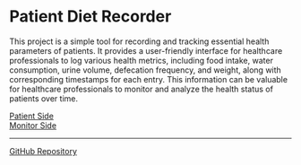 # Patient Diet Recorder

This project is a simple tool for recording and tracking essential health parameters of patients. It provides a user-friendly interface for healthcare professionals to log various health metrics, including food intake, water consumption, urine volume, defecation frequency, and weight, along with corresponding timestamps for each entry. This information can be valuable for healthcare professionals to monitor and analyze the health status of patients over time.

[Patient Side](https://lifeadventurer.github.io/patient-diet-recorder/patient/)  
[Monitor Side](https://lifeadventurer.github.io/patient-diet-recorder/monitor/)

---
[GitHub Repository](https://github.com/LifeAdventurer/patient-diet-recorder/)
